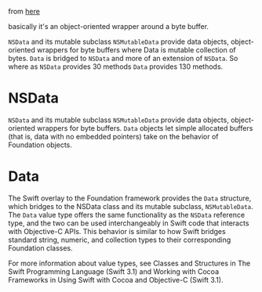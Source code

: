 
from [here](https://www.quora.com/What-is-difference-between-NSData-and-Data-in-Swift)

basically it's an object-oriented wrapper around a byte buffer.

`NSData` and its mutable subclass `NSMutableData` provide data objects,
object-oriented wrappers for byte buffers where Data is mutable collection of
bytes.  `Data` is bridged to `NSData` and more of an extension of `NSData`. So where
as `NSData` provides 30 methods `Data` provides 130 methods.

# NSData

`NSData` and its mutable subclass `NSMutableData` provide data objects,
object-oriented wrappers for byte buffers. `Data` objects let simple allocated
buffers (that is, data with no embedded pointers) take on the behavior of
Foundation objects.

# Data

The Swift overlay to the Foundation framework provides the `Data` structure,
which bridges to the NSData class and its mutable subclass, `NSMutableData`. The
`Data` value type offers the same functionality as the `NSData` reference type, and
the two can be used interchangeably in Swift code that interacts with
Objective-C APIs. This behavior is similar to how Swift bridges standard
string, numeric, and collection types to their corresponding Foundation
classes.

For more information about value types, see Classes and Structures in The Swift
Programming Language (Swift 3.1) and Working with Cocoa Frameworks in Using
Swift with Cocoa and Objective-C (Swift 3.1).
